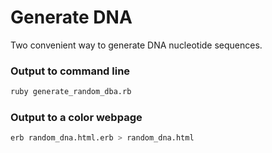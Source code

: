 # Generate DNA

Two convenient way to generate DNA nucleotide sequences.

### Output to command line
```bash
ruby generate_random_dba.rb
```

### Output to a color webpage
```bash
erb random_dna.html.erb > random_dna.html
```